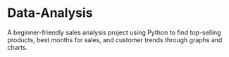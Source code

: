 # Data-Analysis
A beginner-friendly sales analysis project using Python to find top-selling products, best months for sales, and customer trends through graphs and charts.
